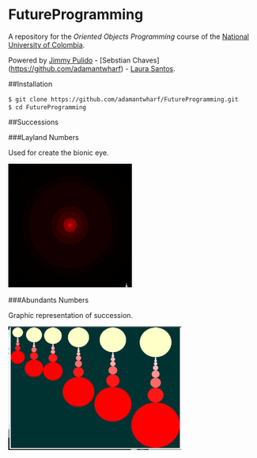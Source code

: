 # FutureProgramming
A repository for the *Oriented Objects Programming* course of the [National University of Colombia](http://www.unal.edu.co/).

Powered by [Jimmy Pulido](https://github.com/jiapulidoar) - [Sebstian Chaves] (https://github.com/adamantwharf) - [Laura Santos](https://github.com/lsfinite). 


##Installation


    $ git clone https://github.com/adamantwharf/FutureProgramming.git
    $ cd FutureProgramming

##Successions

###Layland Numbers
  
Used for create the bionic eye. 
    
  <img src="/successions/leyland/eye.jpg" alt="Bionic Eye" width="250" height="250">

###Abundants Numbers
    
Graphic representation of succession. 

  <img src="/successions/num_abundantes/circles.png" alt="Graphic" width="350" height="250">
